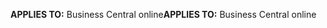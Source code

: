 <span data-ttu-id="ad89e-101">**APPLIES TO:** Business Central online</span><span class="sxs-lookup"><span data-stu-id="ad89e-101">**APPLIES TO:** Business Central online</span></span>